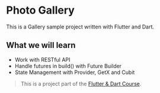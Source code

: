 # Photo Gallery

This is a Gallery sample project written with Flutter and Dart.

## What we will learn
* Work with RESTful API
* Handle futures in build() with Future Builder
* State Management with Provider, GetX and Cubit

>This is a project part of the [Flutter & Dart Course](https://www.udemy.com/course/mobile-app-development-with-flutter/).
